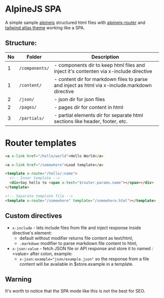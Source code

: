 # AlpineJS SPA

A simple sample [alpinejs](https://github.com/alpinejs/alpine) structured html files with [alpinejs-router](https://github.com/shaunlee/alpinejs-router) and [tailwind atlas theme](https://www.tailwindawesome.com/resources/atlas) working like a SPA.

## Structure:
|No |Folder            |Description|
|---|------------------|-----------|
| 1 |```/components/```| - components dir to keep html files and inject it's contenten via x-include directive|
| 1 |```/content/```   | - content dir for markdown files to parse and inject as html via x-include.markdown directive|
| 2 |```/json/```      | - json dir for json files|
| 2 |```/pages/```     | - pages dir for content in html|
| 3 |```/partials/```  | - partial elements dir for separate html sections like header, footer, etc.|

# Router templates
```html
<a x-link href="/hello/world">Hello World</a>

<a x-link href="/somewhere">Load template</a>

<template x-route="/hello/:name">
  <!-- Inner template -->
  <div>Say hello to <span x-text="$router.params.name"></span></div>
</template>

<!-- Separate template file -->
<template x-route="/somewhere" template="/somewhere.html"></template>
```

## Custom directives
- ```x-include``` - lets include files from file and inject response inside directive's element:
  - default without modifier returns file content as text/html,
  - ```.markdown``` modifier to parse markdown file content to html,
- ```x-json:value``` - fetch JSON file or API response and store it to named :&lt;value&gt; after colon, example:
  -  ```x-json:example="json/example.json"``` so the response from a file content will be available in $store.example in a template.


## Warning
It's worth to notice that the SPA mode like this is not the best for SEO.

